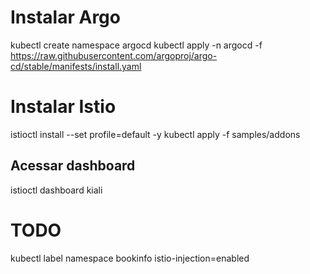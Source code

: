 # Instalar Argo
kubectl create namespace argocd
kubectl apply -n argocd -f https://raw.githubusercontent.com/argoproj/argo-cd/stable/manifests/install.yaml

# Instalar Istio
istioctl install --set profile=default -y
kubectl apply -f samples/addons

## Acessar dashboard
istioctl dashboard kiali

# TODO
kubectl label namespace bookinfo istio-injection=enabled